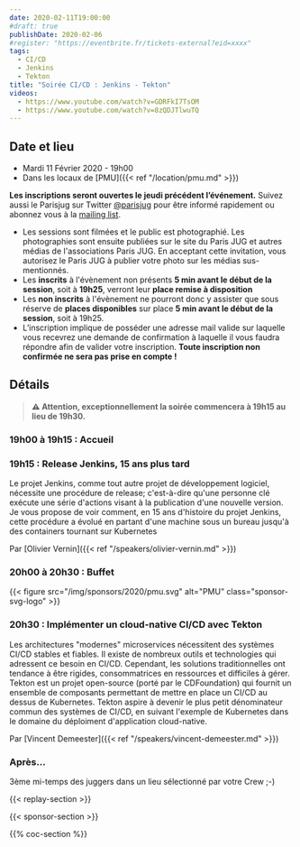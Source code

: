 ```yaml
---
date: 2020-02-11T19:00:00
#draft: true
publishDate: 2020-02-06
#register: "https://eventbrite.fr/tickets-external?eid=xxxx"
tags:
  - CI/CD
  - Jenkins
  - Tekton
title: "Soirée CI/CD : Jenkins - Tekton"
videos:
  - https://www.youtube.com/watch?v=GDRFkI7TsOM
  - https://www.youtube.com/watch?v=8zQDJTlwuTQ
---
```


## Date et lieu

- Mardi 11 Février 2020 - 19h00
- Dans les locaux de [PMU]({{< ref "/location/pmu.md" >}})

**Les inscriptions seront ouvertes le jeudi précédent l’événement.** Suivez aussi le Parisjug sur Twitter [@parisjug](https://twitter.com/parisjug) pour être informé rapidement ou abonnez vous à la [mailing list](https://my.sendinblue.com/users/subscribe/js_id/2zu5c/id/1).

- Les sessions sont filmées et le public est photographié. Les photographies sont ensuite publiées sur le site du Paris JUG et autres médias de l'associations Paris JUG. En acceptant cette invitation, vous autorisez le Paris JUG à publier votre photo sur les médias sus-mentionnés.
- Les **inscrits** à l'évènement non présents **5 min avant le début de la session**, soit à **19h25**, verront leur **place remise à disposition**
- Les **non inscrits** à l'évènement ne pourront donc y assister que sous réserve de **places disponibles** sur place **5 min avant le début de la session**, soit à 19h25.
- L’inscription implique de posséder une adresse mail valide sur laquelle vous recevrez une demande de confirmation à laquelle il vous faudra répondre afin de valider votre inscription. **Toute inscription non confirmée ne sera pas prise en compte !**

## Détails

> **⚠️ Attention, exceptionnellement la soirée commencera à 19h15 au lieu de 19h30.**

### 19h00 à 19h15 : Accueil

### 19h15 : Release Jenkins, 15 ans plus tard

Le projet Jenkins, comme tout autre projet de développement logiciel, nécessite une procédure de release; c'est-à-dire qu'une personne clé exécute une série d'actions visant à la publication d'une nouvelle version. Je vous propose de voir comment, en 15 ans d'histoire du projet Jenkins, cette procédure a évolué en partant d'une machine sous un bureau jusqu'à des containers tournant sur Kubernetes

Par [Olivier Vernin]({{< ref "/speakers/olivier-vernin.md" >}})

### 20h00 à 20h30 : Buffet

{{< figure src="/img/sponsors/2020/pmu.svg" alt="PMU" class="sponsor-svg-logo" >}}

### 20h30 : Implémenter un cloud-native CI/CD avec Tekton

Les architectures "modernes" microservices nécessitent des systèmes CI/CD stables et fiables. Il existe de nombreux outils et technologies qui adressent ce besoin en CI/CD. Cependant, les solutions traditionnelles ont tendance à être rigides, consommatrices en ressources et difficiles à gérer. Tekton est un projet open-source (porté par le CDFoundation) qui fournit un ensemble de composants permettant de mettre en place un CI/CD au dessus de Kubernetes. Tekton aspire à devenir le plus petit dénominateur commun des systèmes de CI/CD, en suivant l'exemple de Kubernetes dans le domaine du déploiment d'application cloud-native.

Par [Vincent Demeester]({{< ref "/speakers/vincent-demeester.md" >}})

### Après…

3ème mi-temps des juggers dans un lieu sélectionné par votre Crew ;-)

{{< replay-section >}}

{{< sponsor-section >}}

{{% coc-section %}}
